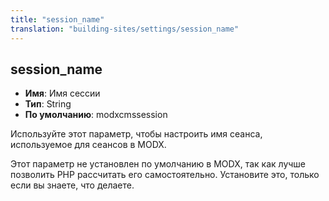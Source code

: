 ```yaml
---
title: "session_name"
translation: "building-sites/settings/session_name"
---
```


## session_name

-   **Имя**: Имя сессии
-   **Тип**: String
-   **По умолчанию**: modxcmssession

Используйте этот параметр, чтобы настроить имя сеанса, используемое для сеансов в MODX.

Этот параметр не установлен по умолчанию в MODX, так как лучше позволить PHP рассчитать его самостоятельно. Установите это, только если вы знаете, что делаете.
